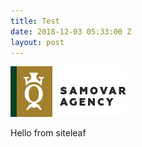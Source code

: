```yaml
---
title: Test
date: 2018-12-03 05:33:00 Z
layout: post
---
```


![logo.png](/_uploads/logo.png)  

Hello from siteleaf